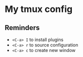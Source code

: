 # My tmux config

## Reminders

- `<C-a> I` to install plugins
- `<C-a> r` to source configuration
- `<C-a> c` to create new window
